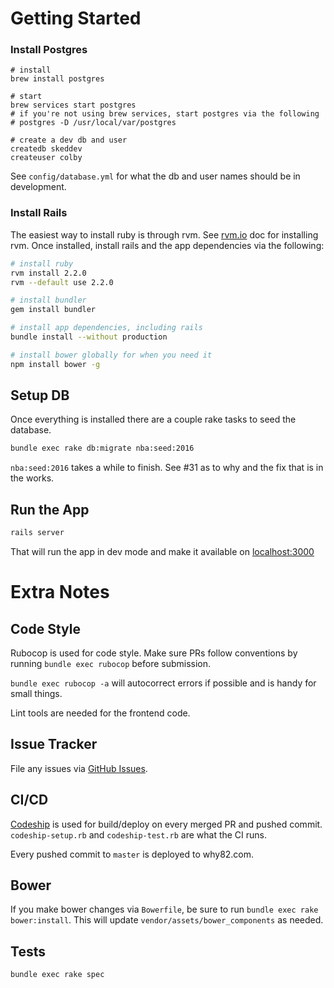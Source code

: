 # Getting Started

### Install Postgres

```
# install
brew install postgres

# start
brew services start postgres
# if you're not using brew services, start postgres via the following
# postgres -D /usr/local/var/postgres

# create a dev db and user
createdb skeddev
createuser colby
```

See `config/database.yml` for what the db and user names should be in development.

### Install Rails

The easiest way to install ruby is through rvm. See [rvm.io](http://rvm.io) doc for installing rvm.
Once installed, install rails and the app dependencies via the following:

```bash
# install ruby
rvm install 2.2.0
rvm --default use 2.2.0

# install bundler
gem install bundler

# install app dependencies, including rails
bundle install --without production

# install bower globally for when you need it
npm install bower -g
```

## Setup DB

Once everything is installed there are a couple rake tasks to seed the database.

```bash
bundle exec rake db:migrate nba:seed:2016
```

`nba:seed:2016` takes a while to finish. See #31 as to why and the fix that is in the works.

## Run the App

```bash
rails server
```

That will run the app in dev mode and make it available on [localhost:3000](http://localhost:3000)

# Extra Notes

## Code Style
Rubocop is used for code style. Make sure PRs follow conventions by 
running `bundle exec rubocop` before submission.

`bundle exec rubocop -a` will autocorrect errors if possible and is handy for small things.

Lint tools are needed for the frontend code.

## Issue Tracker
File any issues via [GitHub Issues](https://github.com/colbywhite/why82/issues).

## CI/CD
[Codeship](https://codeship.com/projects/99538) is used for build/deploy on every merged PR and pushed commit. `codeship-setup.rb`
and `codeship-test.rb` are what the CI runs.

Every pushed commit to `master` is deployed to why82.com.

## Bower
If you make bower changes via `Bowerfile`, be sure to run `bundle exec rake bower:install`. 
This will update `vendor/assets/bower_components` as needed.

## Tests

```bash
bundle exec rake spec
```
